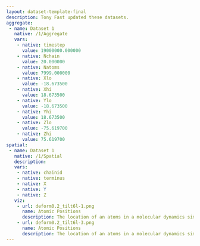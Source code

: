```yaml
---
layout: dataset-template-final
description: Tony Fast updated these datasets.
aggregate: 
 - name: Dataset 1
   native: /1/Aggregate
   vars: 
    - native: timestep
      value: 19000000.000000
    - native: Nchain
      value: 20.000000
    - native: Natoms
      value: 7999.000000
    - native: Xlo
      value: -18.673500
    - native: Xhi
      value: 18.673500
    - native: Ylo
      value: -18.673500
    - native: Yhi
      value: 18.673500
    - native: Zlo
      value: -75.619700
    - native: Zhi
      value: 75.619700
spatial: 
 - name: Dataset 1
   native: /1/Spatial
   description: 
   vars: 
    - native: chainid
    - native: terminus
    - native: X
    - native: Y
    - native: Z
   viz: 
    - url: deform0.2_tilt6l-1.png
      name: Atomic Positions
      description: The location of an atoms in a molecular dynamics simulation.
    - url: deform0.2_tilt6l-3.png
      name: Atomic Positions
      description: The location of an atoms in a molecular dynamics simulation.
---
```

